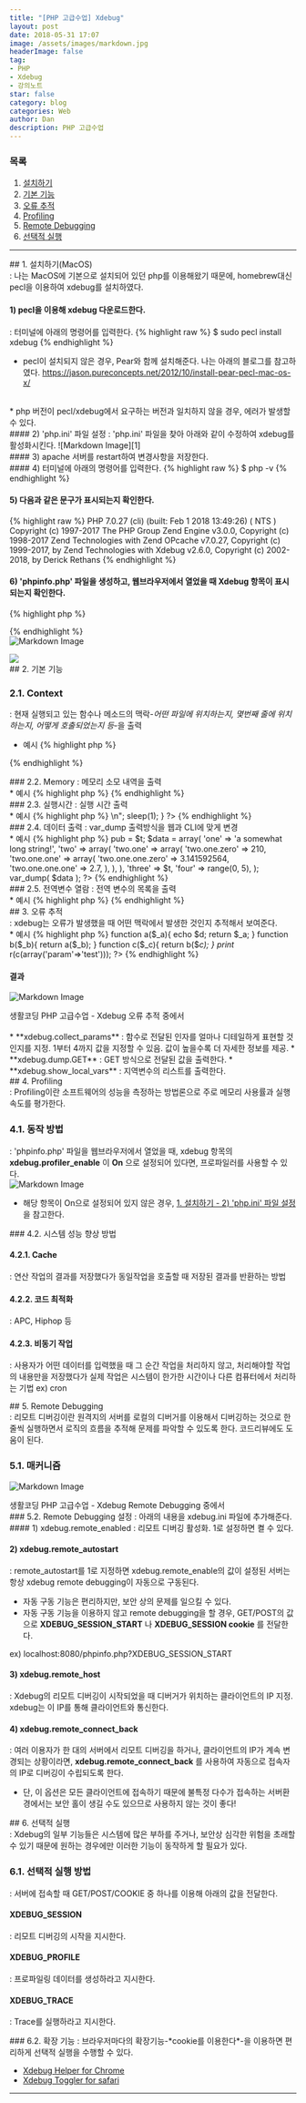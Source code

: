 ```yaml
---
title: "[PHP 고급수업] Xdebug"
layout: post
date: 2018-05-31 17:07
image: /assets/images/markdown.jpg
headerImage: false
tag:
- PHP
- Xdebug
- 강의노트
star: false
category: blog
categories: Web
author: Dan
description: PHP 고급수업
---
```

### 목록
1. <a href="#one">설치하기</a><br>
2. <a href="#two">기본 기능</a><br>
3. <a href="#three">오류 추적</a><br>
4. <a href="#four">Profiling</a><br>
5. <a href="#five">Remote Debugging</a><br>
6. <a href="#six">선택적 실행</a><br>

---
<div id="one"></div>
## 1. 설치하기(MacOS)
<div class="underlined"></div>
: 나는 MacOS에 기본으로 설치되어 있던 php를 이용해왔기 때문에, homebrew대신 pecl을 이용하여 xdebug를 설치하였다.

#### 1) pecl을 이용해 xdebug 다운로드한다.
: 터미널에 아래의 명령어를 입력한다.
{% highlight raw %}
$ sudo pecl install xdebug
{% endhighlight %}

* pecl이 설치되지 않은 경우, Pear와 함께 설치해준다. 나는 아래의 블로그를 참고하였다.
https://jason.pureconcepts.net/2012/10/install-pear-pecl-mac-os-x/
<br>
* php 버전이 pecl/xdebug에서 요구하는 버전과 일치하지 않을 경우, 에러가 발생할 수 있다.
<br>

<div id="php"></div>
#### 2) 'php.ini' 파일 설정
: 'php.ini' 파일을 찾아 아래와 같이 수정하여 xdebug를 활성화시킨다.
![Markdown Image][1]
<br>
#### 3) apache 서버를 restart하여 변경사항을 저장한다.
<br>
#### 4) 터미널에 아래의 명령어를 입력한다.
{% highlight raw %}
$ php -v
{% endhighlight %}

#### 5) 다음과 같은 문구가 표시되는지 확인한다.
{% highlight raw %}
PHP 7.0.27 (cli) (built: Feb  1 2018 13:49:26) ( NTS )
Copyright (c) 1997-2017 The PHP Group
Zend Engine v3.0.0, Copyright (c) 1998-2017 Zend Technologies
    with Zend OPcache v7.0.27, Copyright (c) 1999-2017, by Zend Technologies
    with Xdebug v2.6.0, Copyright (c) 2002-2018, by Derick Rethans
{% endhighlight %}

#### 6) 'phpinfo.php' 파일을 생성하고, 웹브라우저에서 열었을 때 Xdebug 항목이 표시되는지 확인한다.
{% highlight php %}
<?php
  phpinfo();
?>
{% endhighlight %}
<br>
![Markdown Image][2]

<img id="myImg" src="https://dandand-an.github.io/assets/images/%EC%8A%A4%ED%81%AC%EB%A6%B0%EC%83%B72018-06-01-2.jpg">

 <div class="breaker"></div>
<div id="two"></div>
## 2. 기본 기능
<div class="underlined"></div>

### 2.1. Context
: 현재 실행되고 있는 함수나 메소드의 맥락-*어떤 파일에 위치하는지, 몇번째 줄에 위치하는지, 어떻게 호출되었는지 등*-을 출력
<br>
* 예시
{% highlight php %}
<?php
    function fix_string($a)
    {
        echo "Called @ ".
            xdebug_call_file().
            ":".
            xdebug_call_line().
            " from ".
            xdebug_call_function();
    }

    $ret = fix_string(array('Derick'));
?>
{% endhighlight %}

<div class="breaker"></div>
### 2.2. Memory
: 메모리 소모 내역을 출력
<br>
* 예시
{% highlight php %}
<?php
$text = "coding everybody";
$prev_mem = xdebug_memory_usage();
for($i=0; $i<10; $i++){
        $text.=$text;
        echo $i.':'.xdebug_memory_usage().':'.(xdebug_memory_usage()-$prev_mem).':'.strlen($text)."\n";
}
?>
{% endhighlight %}

<div class="breaker"></div>
### 2.3. 실행시간
: 실행 시간 출력
<br>
* 예시
{% highlight php %}
<?php
echo xdebug_time_index()."\n";
for($i=0; $i<3; $i++){
        echo xdebug_time_index()."<br />\n";
        sleep(1);
}
?>
{% endhighlight %}

<div class="breaker"></div>
### 2.4. 데이터 출력
: var_dump 출력방식을 웹과 CLI에 맞게 변경
<br>
* 예시
{% highlight php %}
<?php
class test {
    public $pub = false;
    private $priv = true;
    protected $prot = 42;
}
$t = new test;
$t->pub = $t;
$data = array(
    'one' => 'a somewhat long string!',
    'two' => array(
        'two.one' => array(
            'two.one.zero' => 210,
            'two.one.one' => array(
                'two.one.one.zero' => 3.141592564,
                'two.one.one.one'  => 2.7,
            ),
        ),
    ),
    'three' => $t,
    'four' => range(0, 5),
);
var_dump( $data );
?>
{% endhighlight %}

<div class="breaker"></div>
### 2.5. 전역변수 열람
: 전역 변수의 목록을 출력
<br>
* 예시
{% highlight php %}
<?php
ini_set('xdebug.dump.GET', '*');
ini_set('xdebug.dump.SERVER','*');
xdebug_dump_superglobals();
?>
{% endhighlight %}


 <div class="breaker"></div>
<div id="three"></div>
## 3. 오류 추적
<div class="underlined"></div>
: xdebug는 오류가 발생했을 때 어떤 맥락에서 발생한 것인지 추적해서 보여준다.
<br>
* 예시
{% highlight php %}
<?php
ini_set('xdebug.collect_params', '4');
ini_set('xdebug.dump.GET', '* ');
ini_set('xdebug.dump.SERVER', 'REQUEST_URI');
ini_set('xdebug.show_local_vars', 'on');

function a($_a){
        echo $d;
        return $_a;     
}
function b($_b){
        return a($_b);
}
function c($_c){
        return b($_c);
}
print_ r(c(array('param'=>'test')));
?>
{% endhighlight %}

#### 결과
![Markdown Image][3]
<figcaption class="caption">생활코딩 PHP 고급수업 - Xdebug 오류 추적 중에서</figcaption>
<br>
* **xdebug.collect_params** : 함수로 전달된 인자를 얼마나 디테일하게 표현할 것인지를 지정. 1부터 4까지 값을 지정할 수 있음. 값이 높을수록 더 자세한 정보를 제공.
* **xdebug.dump.GET** : GET 방식으로 전달된 값을 출력한다.
* **xdebug.show_local_vars** : 지역변수의 리스트를 출력한다.

 <div class="breaker"></div>
<div id="four"></div>
## 4. Profiling
<div class="underlined"></div>
: Profiling이란 소프트웨어의 성능을 측정하는 방법론으로 주로 메모리 사용률과 실행 속도를 평가한다.

### 4.1. 동작 방법
: 'phpinfo.php' 파일을 웹브라우저에서 열었을 때, xdebug 항목의 **xdebug.profiler_enable** 이 **On** 으로 설정되어 있다면, 프로파일러를 사용할 수 있다.<br>
![Markdown Image][4]
<br>
* 해당 항목이 On으로 설정되어 있지 않은 경우, <a href="#php" style="text-decoration:underline;">1. 설치하기 - 2) 'php.ini' 파일 설정</a> 을 참고한다.

<div class="breaker"></div>
### 4.2. 시스템 성능 향상 방법

#### 4.2.1. Cache
: 연산 작업의 결과를 저장했다가 동일작업을 호출할 때 저장된 결과를 반환하는 방법
<br>

#### 4.2.2. 코드 최적화
: APC, Hiphop 등
<br>

#### 4.2.3. 비동기 작업
: 사용자가 어떤 데이터를 입력했을 때 그 순간 작업을 처리하지 않고, 처리해야할 작업의 내용만을 저장했다가 실제 작업은 시스템이 한가한 시간이나 다른 컴퓨터에서 처리하는 기법 ex) cron
<br>
 <div class="breaker"></div>

<div id="five"></div>
## 5. Remote Debugging
<div class="underlined"></div>
: 리모트 디버깅이란 원격지의 서버를 로컬의 디버거를 이용해서 디버깅하는 것으로 한줄씩 실행하면서 로직의 흐름을 추적해 문제를 파악할 수 있도록 한다. 코드리뷰에도 도움이 된다.

### 5.1. 매커니즘
![Markdown Image][5]
<figcaption class="caption">생활코딩 PHP 고급수업 - Xdebug Remote Debugging 중에서</figcaption>

<div class="breaker"></div>
### 5.2. Remote Debugging 설정
: 아래의 내용을 xdebug.ini 파일에 추가해준다.
<br>
#### 1) xdebug.remote_enabled
: 리모트 디버깅 활성화. 1로 설정하면 켤 수 있다.<br>

#### 2) xdebug.remote_autostart
: remote_autostart를 1로 지정하면 xdebug.remote_enable의 값이 설정된 서버는 항상 xdebug remote debugging이 자동으로 구동된다.
<br>
* 자동 구동 기능은 편리하지만, 보안 상의 문제를 일으킬 수 있다.
* 자동 구동 기능을 이용하지 않고 remote debugging을 할 경우, GET/POST의 값으로 **XDEBUG_SESSION_START** 나 **XDEBUG_SESSION cookie** 를 전달한다.
<p> ex) localhost:8080/phpinfo.php?XDEBUG_SESSION_START </p>

#### 3) xdebug.remote_host
: Xdebug의 리모트 디버깅이 시작되었을 때 디버거가 위치하는 클라이언트의 IP 지정. xdebug는 이 IP를 통해 클라이언트와 통신한다.
<br>
#### 4) xdebug.remote_connect_back
: 여러 이용자가 한 대의 서버에서 리모트 디버깅을 하거나, 클라이언트의 IP가 계속 변경되는 상황이라면, **xdebug.remote_connect_back** 를 사용하여 자동으로 접속자의 IP로 디버깅이 수립되도록 한다.<br>
* 단, 이 옵션은 모든 클라이언트에 접속하기 때문에 불특정 다수가 접속하는 서버환경에서는 보안 홀이 생길 수도 있으므로 사용하지 않는 것이 좋다!

 <div class="breaker"></div>

<div id="six"></div>
## 6. 선택적 실행
<div class="underlined"></div>
: Xdebug의 일부 기능들은 시스템에 많은 부하를 주거나, 보안상 심각한 위험을 초래할 수 있기 때문에 원하는 경우에만 이러한 기능이 동작하게 할 필요가 있다.

### 6.1. 선택적 실행 방법
: 서버에 접속할 때 GET/POST/COOKIE 중 하나를 이용해 아래의 값을 전달한다.

#### XDEBUG_SESSION
 : 리모트 디버깅의 시작을 지시한다.<br>
#### XDEBUG_PROFILE
 : 프로파일링 데이터를 생성하라고 지시한다.<br>
#### XDEBUG_TRACE
 : Trace를 실행하라고 지시한다.<br>

 <div class="breaker"></div>
### 6.2. 확장 기능
: 브라우저마다의 확장기능-*cookie를 이용한다*-을 이용하면 편리하게 선택적 실행을 수행할 수 있다.<br>

* <a href="https://chrome.google.com/webstore/detail/xdebug-helper/eadndfjplgieldjbigjakmdgkmoaaaoc">Xdebug Helper for Chrome</a>
* <a href="https://github.com/benmatselby/xdebug-toggler">Xdebug Toggler for safari</a>

---
[1]: /assets/images/스크린샷2018-06-01-1.jpg
[2]: /assets/images/스크린샷2018-06-01-2.jpg
[3]: /assets/images/1219.jpg
[4]: /assets/images/스크린샷2018-06-01-3.jpg
[5]: /assets/images/1225.gif

